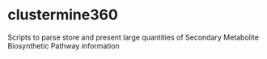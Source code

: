 clustermine360
==============

Scripts to parse store and present large quantities of Secondary Metabolite Biosynthetic Pathway information
